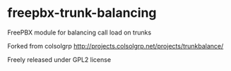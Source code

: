 freepbx-trunk-balancing
=======================

FreePBX module for balancing call load on trunks


Forked from colsolgrp
http://projects.colsolgrp.net/projects/trunkbalance/

Freely released under GPL2 license